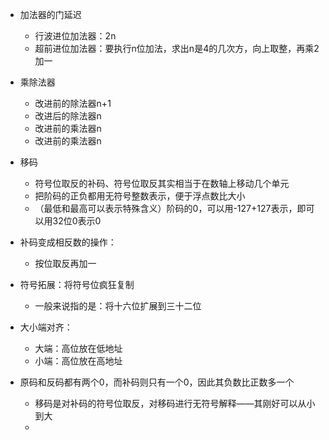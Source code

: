 - 加法器的门延迟
  - 行波进位加法器：2n
  - 超前进位加法器：要执行n位加法，求出n是4的几次方，向上取整，再乘2加一

- 乘除法器
  - 改进前的除法器n+1
  - 改进后的除法器n
  - 改进前的乘法器n
  - 改进前的乘法器n

- 移码
  - 符号位取反的补码、符号位取反其实相当于在数轴上移动几个单元
  - 把阶码的正负都用无符号整数表示，便于浮点数比大小
  - （最低和最高可以表示特殊含义）阶码的0，可以用-127+127表示，即可以用32位0表示0

- 补码变成相反数的操作：
  - 按位取反再加一
- 符号拓展：将符号位疯狂复制
  - 一般来说指的是：将十六位扩展到三十二位
- 大小端对齐：
  - 大端：高位放在低地址
  - 小端：高位放在高地址
- 原码和反码都有两个0，而补码则只有一个0，因此其负数比正数多一个
  - 移码是对补码的符号位取反，对移码进行无符号解释——其刚好可以从小到大
  - 
